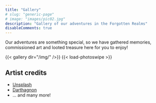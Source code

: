 ```yaml
---
title: "Gallery"
# slug: "generic-page"
# image: "images/pic02.jpg"
description: "Gallery of our adventures in the Forgotten Realms"
disableComments: true
---
```


Our adventures are something special, so we have gathered memories, commissioned art and looted treasure here for you to enjoy! 

{{< gallery dir="/img/" />}} {{< load-photoswipe >}}

## Artist credits
- [Unsplash](https://unsplash.com/)
- [Darthagnon](https://robot-one.github.io/)
- ... and many more!
 